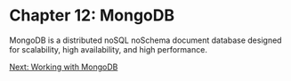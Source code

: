 # Chapter 12: MongoDB

MongoDB	is	a	distributed	noSQL	noSchema document	database	designed	for	scalability,	high	availability,	and	high	performance.

[Next: Working with MongoDB](01-MongoDB.md)
